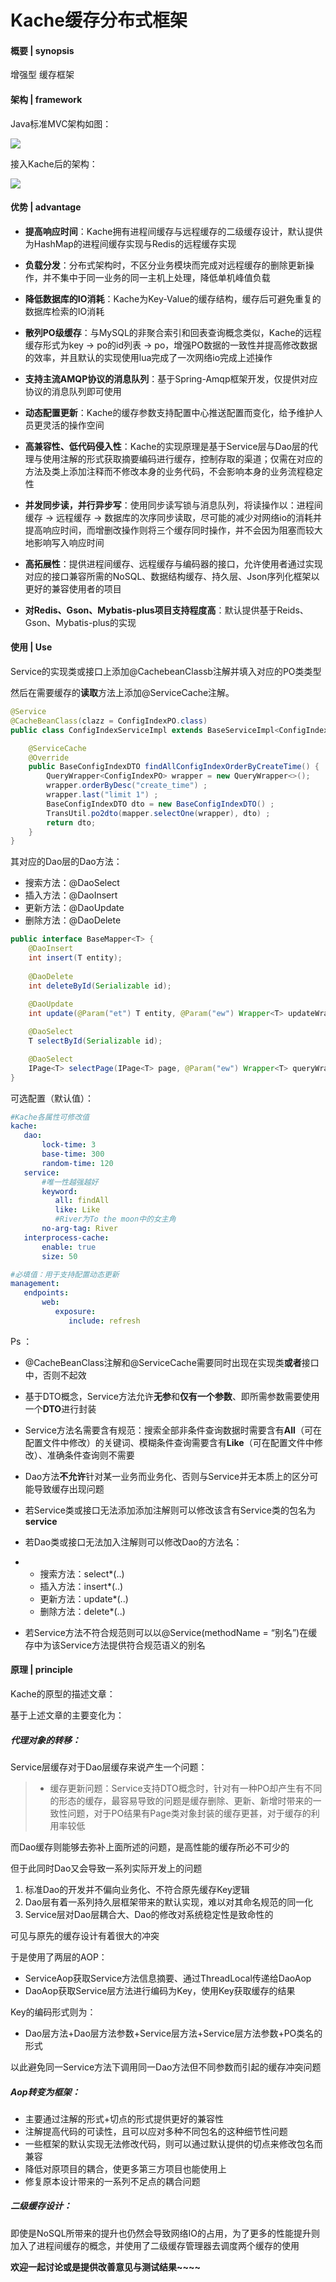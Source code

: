 # Kache缓存分布式框架

#### 概要 | synopsis

增强型 缓存框架

#### 架构 | framework

Java标准MVC架构如图：

![](https://www.hualigs.cn/image/6127d7294d06c.jpg)

接入Kache后的架构：

![](https://www.hualigs.cn/image/6127d72990452.jpg)

#### 优势 | advantage

- **提高响应时间**：Kache拥有进程间缓存与远程缓存的二级缓存设计，默认提供为HashMap的进程间缓存实现与Redis的远程缓存实现
- **负载分发**：分布式架构时，不区分业务模块而完成对远程缓存的删除更新操作，并不集中于同一业务的同一主机上处理，降低单机峰值负载
- **降低数据库的IO消耗**：Kache为Key-Value的缓存结构，缓存后可避免重复的数据库检索的IO消耗
- **散列PO级缓存**：与MySQL的非聚合索引和回表查询概念类似，Kache的远程缓存形式为key -> po的id列表 -> po，增强PO数据的一致性并提高修改数据的效率，并且默认的实现使用lua完成了一次网络io完成上述操作
- **支持主流AMQP协议的消息队列**：基于Spring-Amqp框架开发，仅提供对应协议的消息队列即可使用
- **动态配置更新**：Kache的缓存参数支持配置中心推送配置而变化，给予维护人员更灵活的操作空间

- **高兼容性、低代码侵入性**：Kache的实现原理是基于Service层与Dao层的代理与使用注解的形式获取摘要编码进行缓存，控制存取的渠道；仅需在对应的方法及类上添加注释而不修改本身的业务代码，不会影响本身的业务流程稳定性
- **并发同步读，并行异步写**：使用同步读写锁与消息队列，将读操作以：进程间缓存 -> 远程缓存 -> 数据库的次序同步读取，尽可能的减少对网络io的消耗并提高响应时间，而增删改操作则将三个缓存同时操作，并不会因为阻塞而较大地影响写入响应时间
- **高拓展性**：提供进程间缓存、远程缓存与编码器的接口，允许使用者通过实现对应的接口兼容所需的NoSQL、数据结构缓存、持久层、Json序列化框架以更好的兼容使用者的项目
- **对Redis、Gson、Mybatis-plus项目支持程度高**：默认提供基于Reids、Gson、Mybatis-plus的实现

#### 使用 | Use

Service的实现类或接口上添加@CachebeanClassb注解并填入对应的PO类类型

然后在需要缓存的**读取**方法上添加@ServiceCache注解。

```java
@Service
@CacheBeanClass(clazz = ConfigIndexPO.class)
public class ConfigIndexServiceImpl extends BaseServiceImpl<ConfigIndexPO, ConfigIndexMapper> implements IConfigIndexService {

    @ServiceCache
    @Override
    public BaseConfigIndexDTO findAllConfigIndexOrderByCreateTime() {
        QueryWrapper<ConfigIndexPO> wrapper = new QueryWrapper<>();
        wrapper.orderByDesc("create_time") ;
        wrapper.last("limit 1") ;
        BaseConfigIndexDTO dto = new BaseConfigIndexDTO() ;
        TransUtil.po2dto(mapper.selectOne(wrapper), dto) ;
        return dto;
    }
}
```

其对应的Dao层的Dao方法：

- 搜索方法：@DaoSelect
- 插入方法：@DaoInsert
- 更新方法：@DaoUpdate
- 删除方法：@DaoDelete

```java
public interface BaseMapper<T> {
    @DaoInsert
    int insert(T entity);
    
	@DaoDelete
    int deleteById(Serializable id);
    
	@DaoUpdate
    int update(@Param("et") T entity, @Param("ew") Wrapper<T> updateWrapper);

    @DaoSelect
    T selectById(Serializable id);

    @DaoSelect
    IPage<T> selectPage(IPage<T> page, @Param("ew") Wrapper<T> queryWrapper);
}
```

可选配置（默认值）：

```yaml
#Kache各属性可修改值
kache:
   dao:
       lock-time: 3
       base-time: 300
       random-time: 120
   service:
   	   #唯一性越强越好
       keyword:
          all: findAll
          like: Like
          #River为To the moon中的女主角
       no-arg-tag: River
   interprocess-cache:
       enable: true
       size: 50

#必填值：用于支持配置动态更新
management:
   endpoints:
       web:
          exposure:
             include: refresh
```

Ps ：

- @CacheBeanClass注解和@ServiceCache需要同时出现在实现类**或者**接口中，否则不起效
- 基于DTO概念，Service方法允许**无参**和**仅有一个参数**、即所需参数需要使用一个**DTO**进行封装
- Service方法名需要含有规范：搜索全部非条件查询数据时需要含有**All**（可在配置文件中修改）的关键词、模糊条件查询需要含有**Like**（可在配置文件中修改）、准确条件查询则不需要
- Dao方法**不允许**针对某一业务而业务化、否则与Service并无本质上的区分可能导致缓存出现问题

- 若Service类或接口无法添加添加注解则可以修改该含有Service类的包名为**service**
- 若Dao类或接口无法加入注解则可以修改Dao的方法名：
- - 搜索方法：select*(..)
  - 插入方法：insert*(..)
  - 更新方法：update*(..)
  - 删除方法：delete*(..)
- 若Service方法不符合规范则可以以@Service(methodName = “别名”)在缓存中为该Service方法提供符合规范语义的别名

#### 原理 | principle

Kache的原型的描述文章：

[原型文章]: https://zhuanlan.zhihu.com/p/395076311

基于上述文章的主要变化为：

##### 代理对象的转移：

Service层缓存对于Dao层缓存来说产生一个问题：

> - 缓存更新问题：Service支持DTO概念时，针对有一种PO却产生有不同的形态的缓存，最容易导致的问题是缓存删除、更新、新增时带来的一致性问题，对于PO结果有Page类对象封装的缓存更甚，对于缓存的利用率较低

而Dao缓存则能够去弥补上面所述的问题，是高性能的缓存所必不可少的

但于此同时Dao又会导致一系列实际开发上的问题

1. 标准Dao的开发并不偏向业务化、不符合原先缓存Key逻辑
2. Dao层有着一系列持久层框架带来的默认实现，难以对其命名规范的同一化
3. Service层对Dao层耦合大、Dao的修改对系统稳定性是致命性的

可见与原先的缓存设计有着很大的冲突

于是使用了两层的AOP：

- ServiceAop获取Service方法信息摘要、通过ThreadLocal传递给DaoAop
- DaoAop获取Service层方法进行编码为Key，使用Key获取缓存的结果

Key的编码形式则为：

- Dao层方法+Dao层方法参数+Service层方法+Service层方法参数+PO类名的形式

以此避免同一Service方法下调用同一Dao方法但不同参数而引起的缓存冲突问题

##### Aop转变为框架：

- 主要通过注解的形式+切点的形式提供更好的兼容性
- 注解提高代码的可读性，且可以应对多种不同包名的这种细节性问题
- 一些框架的默认实现无法修改代码，则可以通过默认提供的切点来修改包名而兼容
- 降低对原项目的耦合，使更多第三方项目也能使用上
- 修复原本设计带来的一系列不足点的耦合问题

##### 二级缓存设计：

即使是NoSQL所带来的提升也仍然会导致网络IO的占用，为了更多的性能提升则加入了进程间缓存的概念，并使用了二级缓存管理器去调度两个缓存的使用



**欢迎一起讨论或是提供改善意见与测试结果~~~~**

